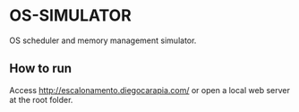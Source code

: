 # OS-SIMULATOR
OS scheduler and memory management simulator.

## How to run

Access http://escalonamento.diegocarapia.com/ or open a local web server at the root folder.
